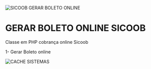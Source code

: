 ![SICOOB GERAR BOLETO ONLINE](https://logodownload.org/wp-content/uploads/2017/11/sicoob-logo-1.png)



#  GERAR BOLETO ONLINE  SICOOB

Classe em PHP cobrança online Sicoob 

1- Gerar Boleto online 
 

<img src="https://www.cachesistemas.com.br/imagens/cachesistemasweb.gif" alt="CACHE SISTEMAS"/>

 
